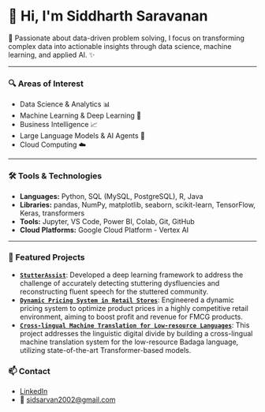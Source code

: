 # 👋 Hi, I'm Siddharth Saravanan

🚀 Passionate about data-driven problem solving, I focus on transforming complex data into actionable insights through data science, machine learning, and applied AI. ✨

---

### 🔍 Areas of Interest
-   Data Science & Analytics 📊
-   Machine Learning & Deep Learning 🧠
-   Business Intelligence 📈
-   Large Language Models & AI Agents 🤖
-   Cloud Computing ☁️
  
---

### 🛠️ Tools & Technologies
- **Languages:** Python, SQL (MySQL, PostgreSQL), R, Java
- **Libraries:** pandas, NumPy, matplotlib, seaborn, scikit-learn, TensorFlow, Keras, transformers
- **Tools:** Jupyter, VS Code, Power BI, Colab, Git, GitHub
- **Cloud Platforms:** Google Cloud Platform - Vertex AI

---
<!--
### 📌 Featured Projects
- [`canmanage`](https://github.com/Siddharth-Saravanan/canmanage): A full-stack task management app built as part of an academic project; deployed on Vercel
  
- [`Cross-lingual Translation`](https://github.com/Siddharth-Saravanan/Cross-lingual-Translation-using-Transformer-Models-English-and-Badaga): Transformer-based approach for English ↔ Badaga language translation
  
- [`Nand2Tetris Logic Simulation`](https://github.com/Siddharth-Saravanan/Simulation-of-Logic-Gates-using-Nand2Tetris-16-bit-HACK-CPU): Logic gate simulation using a 16-bit HACK CPU architecture

---
-->

### 📌 Featured Projects

-   **[`StutterAssist`](https://github.com/Siddharth-Saravanan/StutterAssist)**:
Developed a deep learning framework to address the challenge of accurately detecting stuttering dysfluencies and reconstructing fluent speech for the stuttered community.
-   **[`Dynamic Pricing System in Retail Stores`](https://github.com/Siddharth-Saravanan/Retail-Stores-Pricing-Optimization)**:
Engineered a dynamic pricing system to optimize product prices in a highly competitive retail environment, aiming to boost profit and revenue for FMCG products.
-   **[`Cross-lingual Machine Translation for Low-resource Languages`](https://github.com/Siddharth-Saravanan/Retail-Stores-Pricing-Optimization/blob/main/README.md)**:
This project addresses the linguistic digital divide by building a cross-lingual machine translation system for the low-resource Badaga language, utilizing state-of-the-art Transformer-based models.

### 📫 Contact
- [LinkedIn](https://www.linkedin.com/in/sidsarvan/) <!-- replace -->
- 📧 sidsarvan2002@gmail.com <!-- replace -->
